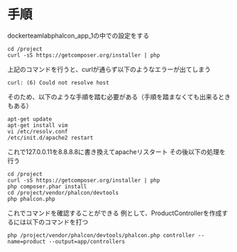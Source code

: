 # 手順

dockerteamlabphalcon_app_1の中での設定をする

```
cd /project
curl -sS https://getcomposer.org/installer | php
```

上記のコマンドを行うと、curlが通らず以下のようなエラーが出てしまう

```
curl: (6) Could not resolve host
```

そのため、以下のような手順を踏む必要がある（手順を踏まなくても出来るときもある）

```
apt-get update
apt-get install vim
vi /etc/resolv.conf
/etc/init.d/apache2 restart
```

これで127.0.0.11を8.8.8.8に書き換えてapacheリスタート
その後以下の処理を行う

```
cd /project
curl -sS https://getcomposer.org/installer | php
php composer.phar install
cd /project/vendor/phalcon/devtools
php phalcon.php
```

これでコマンドを確認することができる
例として、ProductControllerを作成するには以下のコマンドを打つ

```
php /project/vendor/phalcon/devtools/phalcon.php controller --name=product --output=app/controllers
```